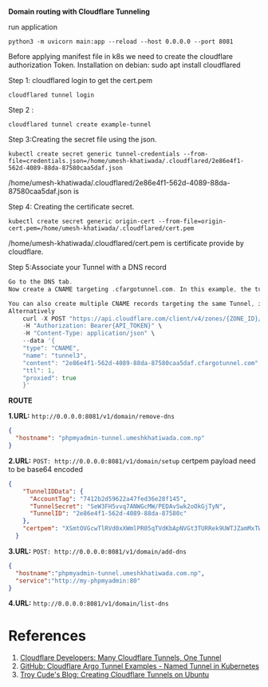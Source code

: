 **Domain routing with Cloudflare Tunneling**

run application
```
python3 -m uvicorn main:app --reload --host 0.0.0.0 --port 8081
```


Before applying manifest file in k8s we need to create the cloudflare authorization Token.
Installation on debian:
sudo apt install cloudflared


Step 1: cloudflared login to get the cert.pem
```
cloudflared tunnel login
```

Step 2 :
```
cloudflared tunnel create example-tunnel
```


Step 3:Creating the secret file using the json.
```
kubectl create secret generic tunnel-credentials --from-file=credentials.json=/home/umesh-khatiwada/.cloudflared/2e86e4f1-562d-4089-88da-87580caa5daf.json
```

/home/umesh-khatiwada/.cloudflared/2e86e4f1-562d-4089-88da-87580caa5daf.json is 

Step 4: Creating the certificate secret.
```
kubectl create secret generic origin-cert --from-file=origin-cert.pem=/home/umesh-khatiwada/.cloudflared/cert.pem
```
/home/umesh-khatiwada/.cloudflared/cert.pem is certificate provide by cloudflare.

Step 5:Associate your Tunnel with a DNS record
``` Go to the Cloudflare dashboard.
Go to the DNS tab.
Now create a CNAME targeting .cfargotunnel.com. In this example, the tunnel ID is ef824aef-7557-4b41-a398-4684585177ad, so create a CNAME record specifically targeting ef824aef-7557-4b41-a398-4684585177ad.cfargotunnel.com.

You can also create multiple CNAME records targeting the same Tunnel, if desired.
Alternatively 
 	curl -X POST "https://api.cloudflare.com/client/v4/zones/{ZONE_ID}/dns_records" \
 	-H "Authorization: Bearer{API_TOKEN}" \
 	-H "Content-Type: application/json" \
 	--data '{
   	"type": "CNAME",
   	"name": "tunnel3",
   	"content": "2e86e4f1-562d-4089-88da-87580caa5daf.cfargotunnel.com",
   	"ttl": 1,
   	"proxied": true
 	}'
```
**ROUTE**


**1.URL:** `http://0.0.0.0:8081/v1/domain/remove-dns`

```json
{
  "hostname": "phpmyadmin-tunnel.umeshkhatiwada.com.np"
}
```



**2.URL:** `POST: http://0.0.0.0:8081/v1/domain/setup`
certpem payload need to be base64 encoded
```json
{
    "TunnelIDData": {
      "AccountTag": "7412b2d59622a47fed36e28f145",
      "TunnelSecret": "SeW3FH5vvq7ANWGcMW/PEDAvSwk2oOkGjTyN",
      "TunnelID": "2e86e4f1-562d-4089-88da-87580c"
    },
    "certpem": "XSmtOVGcwTlRVd0xXWmlPR05qTVdKbApNVGt3TURRek9UWTJZamMxTWpSak5XTmhOalZsTVRObU5tRXpaR1F6TVdKaU1EaGxZamxrTVRaa1pHTXpNVGt4ClpHRTJOR00zTm1VM016VmpZMlpsWVRJME1UZzRPVEJtT1dVMVpEZzJaR1UyTWpneE9XSmhNR0kzTVRNNE5tRTEKTmpWbVlXRmhPRFkxTURnelltTXdOR05tWkRnME0yTTRPR0prWVRnNU1HSTFaVGd5TURkak16azNORFJqWWpZeApZemxrWXpjNVpHWWlMQ0poY0dsVWIydGxiaUk2SW1wclNrZDNPWGxCZEdRM1FsWk9NWFo0VEZaUVNuTnZWRkZICmRUWlJUazloU1Y5MU9EWTBiRjhpZlE9PQotLS0tLUVORCBBUkdPIFRVTk5FTCBUT0tFTi0tLS0tCg=="
  }
  ```

**3.URL:** `POST: http://0.0.0.0:8081/v1/domain/add-dns`
```json
{
  "hostname":"phpmyadmin-tunnel.umeshkhatiwada.com.np",
  "service":"http://my-phpmyadmin:80"
}
```

**4.URL:** `http://0.0.0.0:8081/v1/domain/list-dns`

# References

1. [Cloudflare Developers: Many Cloudflare Tunnels, One Tunnel](https://developers.cloudflare.com/cloudflare-one/tutorials/many-cfd-one-tunnel/)
2. [GitHub: Cloudflare Argo Tunnel Examples - Named Tunnel in Kubernetes](https://github.com/cloudflare/argo-tunnel-examples/blob/master/named-tunnel-k8s/cloudflared.yaml)
3. [Troy Cude's Blog: Creating Cloudflare Tunnels on Ubuntu](https://tcude.net/creating-cloudflare-tunnels-on-ubuntu/)

